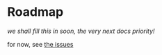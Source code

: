 # Roadmap

<div class="big-emphasis" markdown="1">

*we shall fill this in soon, the very next docs priority!*

for now, see [the issues](https://codeberg.org/Safeguarding/sciop/issues)

</div>
